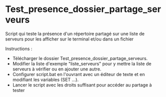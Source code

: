 # Test_presence_dossier_partage_serveurs
Script qui teste la présence d'un répertoire partagé sur une liste de serveurs pour les afficher sur le terminal et/ou dans un fichier

Instructions :
- Télécharger le dossier Test_presence_dossier_partage_serveurs.
- Modifier la liste d'exemple "liste_serveurs" pour y mettre la liste de serveurs à vérifier ou en ajouter une autre.
- Configurer script.bat en l'ouvrant avec un éditeur de texte et en modifiant les variables (SET ...).
- Lancer le script avec les droits suffisant pour accéder au partage à tester
